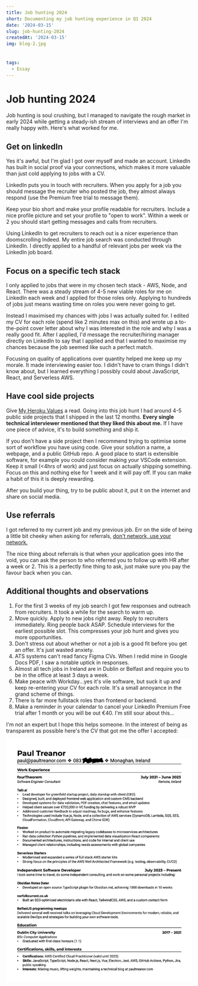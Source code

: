 ```yaml
---
title: Job hunting 2024
short: Documenting my job hunting experience in Q1 2024
date: '2024-03-15'
slug: job-hunting-2024
createdAt: '2024-03-15'
img: blog-2.jpg


tags:
  - Essay
---
```


# Job hunting 2024

Job hunting is soul crushing, but I managed to navigate the rough market in early 2024 while getting a steady-ish stream of interviews and an offer I'm  really happy with. Here's what worked for me.

## Get on linkedIn
Yes it's awful, but I'm glad I got over myself and made an account. LinkedIn has built in social proof via your connections, which makes it more valuable than just cold applying to jobs with a CV.

LinkedIn puts you in touch with recruiters. When you apply for a job you should message the recruiter who posted the job, they almost always respond (use the Premium free trial to message them).

Keep your bio short and make your profile readable for recruiters. Include a nice profile picture and set your profile to "open to work". Within a week or 2 you should start getting messages and calls from recruiters. 

Using LinkedIn to get recruiters to reach out is a nicer experience than doomscrolling Indeed. My entire job search was conducted through LinkedIn. I directly applied to a handful of relevant jobs per week via the LinkedIn job board. 

## Focus on a specific tech stack 
I only applied to jobs that were in my chosen tech stack - AWS, Node, and React. There was a steady stream of 4-5 new viable roles for me on LinkedIn each week and I applied for those roles only. Applying to hundreds of jobs just means wasting time on roles you were never going to get. 

Instead I maximised my chances with jobs I was actually suited for. I edited my CV for each role (spend like 2 minutes max on this) and wrote up a to-the-point cover letter about why I was interested in the role and why I was a really good fit. After I applied, I'd message the recruiter/hiring manager directly on LinkedIn to say that I applied and that I wanted to maximise my chances because the job seemed like such a perfect match. 

Focusing on quality of applications over quantity helped me keep up my morale. It made interviewing easier too. I didn't have to cram things I didn't know about, but I learned everything I possibly could about JavaScript, React, and Serverless AWS.

## Have cool side projects
Give [My Heroku Values](https://gist.github.com/adamwiggins/5687294) a read. Going into this job hunt I had around 4-5 public side projects that I shipped in the last 12 months. **Every single technical interviewer mentioned that they liked this about me.** If I have one piece of advice, it's to build something and ship it.

If you don't have a side project then I recommend trying to optimise some sort of workflow you have using code. Give your solution a name, a webpage, and a public GitHub repo. A good place to start is extensible software, for example you could consider making your VSCode extension. Keep it small (<4hrs of work) and just focus on actually shipping something. Focus on this and nothing else for 1 week and it will pay off. If you can make a habit of this it is deeply rewarding. 

After you build your thing, try to be public about it, put it on the internet and share on social media. 

## Use referrals
I got referred to my current job and my previous job. Err on the side of being a little bit cheeky when asking for referrals, [don't network, use your network.](http://harpreetsingh.github.io/books/kleon-austin-show-your-work/index#dont-network-do-compelling-work-and-be-findable) 

The nice thing about referrals is that when your application goes into the void, you can ask the person to who referred you to follow up with HR after a week or 2. This is a perfectly fine thing to ask, just make sure you pay the favour back when you can.

## Additional thoughts and observations
<ol>
    <li>For the first 3 weeks of my job search I got few responses and outreach from recruiters. It took a while for the search to warm up.</li>
    <li>Move quickly. Apply to new jobs right away. Reply to recruiters immediately. Ring people back ASAP. Schedule interviews for the earliest possible slot. This compresses your job hunt and gives you more opportunities.</li>
    <li>Don't stress out about whether or not a job is a good fit before you get an offer. It's just wasted anxiety.</li>
    <li>ATS systems can't read fancy Figma CVs. When I redid mine in Google Docs PDF, I saw a notable uptick in responses.</li>
    <li>Almost all tech jobs in Ireland are in Dublin or Belfast and require you to be in the office at least 3 days a week.</li>
    <li>Make peace with Workday...yes it's vile software, but suck it up and keep re-entering your CV for each role. It's a small annoyance in the grand scheme of things.</li>
    <li>There is far more fullstack roles than frontend or backend.</li>
    <li>Make a reminder in your calendar to cancel your LinkedIn Premium Free trial after 1 month or you will be out €40. I'm still sour about this...</li>
</ol>

 I'm not an expert but I hope this helps someone. In the interest of being as transparent as possible here's the CV that got me the offer I accepted:


<img src="/images/job-hunting/cv-image.jpg" alt="My CV">